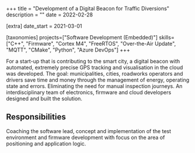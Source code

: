 +++
title = "Development of a Digital Beacon for Traffic Diversions"
description = ""
date = 2022-02-28

[extra]
date_start = 2021-03-01

[taxonomies]
projects=["Software Development (Embedded)"]
skills=["C++", "Firmware", "Cortex M4", "FreeRTOS", "Over-the-Air Update", "MQTT", "CMake", "Python", "Azure DevOps"]
+++

For a start-up that is contributing to the smart city, a digital beacon
with automated, extremely precise GPS tracking and visualisation in
the cloud was developed. The goal: municipalities, cities, roadworks
operators and drivers save time and money through the management
of energy, operating state and errors. Eliminating the need for manual
inspection journeys. An interdisciplinary team of electronics, firmware
and cloud developers designed and built the solution.

## Responsibilities
Coaching the software lead, concept and implementation of the test environment and firmware development with focus
on the area of positioning and application logic.